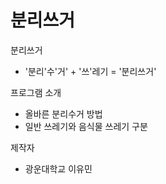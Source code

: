 # 분리쓰거

분리쓰거
- '분리'수'거' + '쓰'레기 = '분리쓰거'

프로그램 소개
- 올바른 분리수거 방법
- 일반 쓰레기와 음식물 쓰레기 구분

제작자
- 광운대학교 이유민
